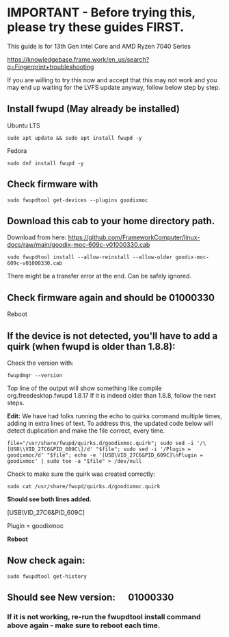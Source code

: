 
# IMPORTANT - Before trying this, please try these guides FIRST.
This guide is for 13th Gen Intel Core and AMD Ryzen 7040 Series

https://knowledgebase.frame.work/en_us/search?q=Fingerprint+troubleshooting

If you are willing to try this now and accept that this may not work and you may end up waiting for the LVFS update anyway, follow below step by step.


## Install fwupd (May already be installed)

Ubuntu LTS 

``
sudo apt update && sudo apt install fwupd -y
``

Fedora

``
sudo dnf install fwupd -y
``

## Check firmware with

``
sudo fwupdtool get-devices --plugins goodixmoc
``

## Download this cab to your home directory path.

Download from here: https://github.com/FrameworkComputer/linux-docs/raw/main/goodix-moc-609c-v01000330.cab

``
sudo fwupdtool install --allow-reinstall --allow-older goodix-moc-609c-v01000330.cab
``

There might be a transfer error at the end. Can be safely ignored.


## Check firmware again and should be 01000330

Reboot

## If the device is not detected, you'll have to add a quirk (when fwupd is older than 1.8.8):

Check the version with:

``
fwupdmgr --version
``

Top line of the output will show something like compile  org.freedesktop.fwupd  1.8.17
If it is indeed older than 1.8.8, follow the next steps.

**Edit:** We have had folks running the echo to quirks command multiple times, adding in extra lines of text. To address this, the updated code below will detect duplication and make the file correct, every time.


``
file="/usr/share/fwupd/quirks.d/goodixmoc.quirk"; sudo sed -i '/\[USB\\VID_27C6&PID_609C\]/d' "$file"; sudo sed -i '/Plugin = goodixmoc/d' "$file"; echo -e '[USB\VID_27C6&PID_609C]\nPlugin = goodixmoc' | sudo tee -a "$file" > /dev/null
``

Check to make sure the quirk was created correctly:

``
sudo cat /usr/share/fwupd/quirks.d/goodixmoc.quirk
``

**Should see both lines added.**


  [USB\VID_27C6&PID_609C]


  Plugin = goodixmoc



**Reboot**

## Now check again:

``
sudo fwupdtool get-history
``

## Should see New version:      01000330

### If it is not working, re-run the fwupdtool install command above again - make sure to reboot each time.
